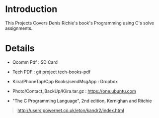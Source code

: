 # Introduction #

This Projects Covers Denis Richie's book's Programming using C's
solve assignments.


# Details #

  * Qcomm Pdf 				: SD Card
  * Tech PDF      				: git project tech-books-pdf
  * Kiira/PhoneTap/Cpp Books/sendMsgApp 	: Dropbox
  * Photo/Contact\_BackUp/Kiira.tar.gz       : https://one.ubuntu.com

  * "The C Programming Language", 2nd edition, Kernighan and Ritchie

> http://users.powernet.co.uk/eton/kandr2/index.html